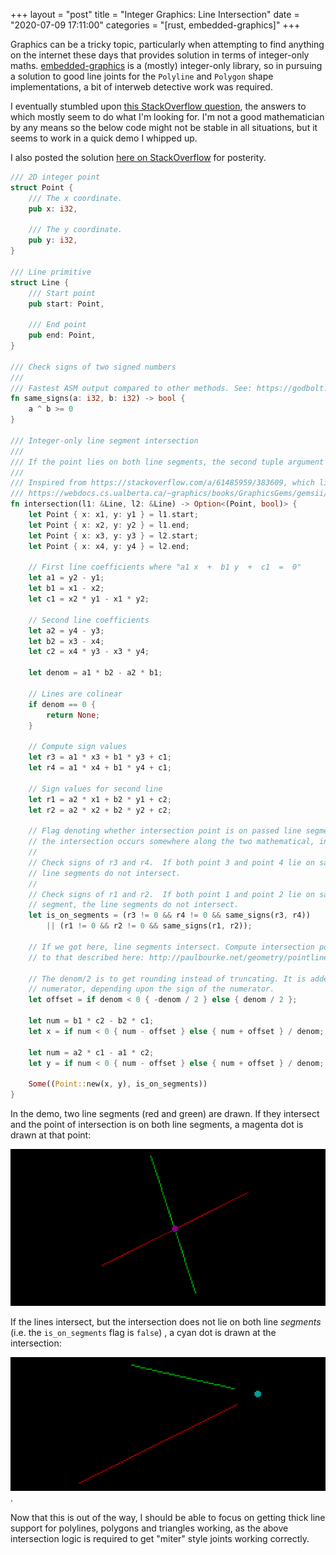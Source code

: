 +++
layout = "post"
title = "Integer Graphics: Line Intersection"
date = "2020-07-09 17:11:00"
categories = "[rust, embedded-graphics]"
+++

Graphics can be a tricky topic, particularly when attempting to find anything on the internet these
days that provides solution in terms of integer-only maths.
[embedded-graphics](https://crates.io/crates/embedded-graphics) is a (mostly) integer-only library,
so in pursuing a solution to good line joints for the `Polyline` and `Polygon` shape
implementations, a bit of interweb detective work was required.

I eventually stumbled upon
[this StackOverflow question](https://stackoverflow.com/questions/21224361/calculate-intersection-of-two-lines-using-integers-only/62819649#62819649),
the answers to which mostly seem to do what I'm looking for. I'm not a good mathematician by any
means so the below code might not be stable in all situations, but it seems to work in a quick demo
I whipped up.

I also posted the solution [here on StackOverflow](https://stackoverflow.com/a/62819649/383609) for
posterity.

```rust
/// 2D integer point
struct Point {
    /// The x coordinate.
    pub x: i32,

    /// The y coordinate.
    pub y: i32,
}

/// Line primitive
struct Line {
    /// Start point
    pub start: Point,

    /// End point
    pub end: Point,
}

/// Check signs of two signed numbers
///
/// Fastest ASM output compared to other methods. See: https://godbolt.org/z/zVx9cD
fn same_signs(a: i32, b: i32) -> bool {
    a ^ b >= 0
}

/// Integer-only line segment intersection
///
/// If the point lies on both line segments, the second tuple argument will return `true`.
///
/// Inspired from https://stackoverflow.com/a/61485959/383609, which links to
/// https://webdocs.cs.ualberta.ca/~graphics/books/GraphicsGems/gemsii/xlines.c
fn intersection(l1: &Line, l2: &Line) -> Option<(Point, bool)> {
    let Point { x: x1, y: y1 } = l1.start;
    let Point { x: x2, y: y2 } = l1.end;
    let Point { x: x3, y: y3 } = l2.start;
    let Point { x: x4, y: y4 } = l2.end;

    // First line coefficients where "a1 x  +  b1 y  +  c1  =  0"
    let a1 = y2 - y1;
    let b1 = x1 - x2;
    let c1 = x2 * y1 - x1 * y2;

    // Second line coefficients
    let a2 = y4 - y3;
    let b2 = x3 - x4;
    let c2 = x4 * y3 - x3 * y4;

    let denom = a1 * b2 - a2 * b1;

    // Lines are colinear
    if denom == 0 {
        return None;
    }

    // Compute sign values
    let r3 = a1 * x3 + b1 * y3 + c1;
    let r4 = a1 * x4 + b1 * y4 + c1;

    // Sign values for second line
    let r1 = a2 * x1 + b2 * y1 + c2;
    let r2 = a2 * x2 + b2 * y2 + c2;

    // Flag denoting whether intersection point is on passed line segments. If this is false,
    // the intersection occurs somewhere along the two mathematical, infinite lines instead.
    //
    // Check signs of r3 and r4.  If both point 3 and point 4 lie on same side of line 1, the
    // line segments do not intersect.
    //
    // Check signs of r1 and r2.  If both point 1 and point 2 lie on same side of second line
    // segment, the line segments do not intersect.
    let is_on_segments = (r3 != 0 && r4 != 0 && same_signs(r3, r4))
        || (r1 != 0 && r2 != 0 && same_signs(r1, r2));

    // If we got here, line segments intersect. Compute intersection point using method similar
    // to that described here: http://paulbourke.net/geometry/pointlineplane/#i2l

    // The denom/2 is to get rounding instead of truncating. It is added or subtracted to the
    // numerator, depending upon the sign of the numerator.
    let offset = if denom < 0 { -denom / 2 } else { denom / 2 };

    let num = b1 * c2 - b2 * c1;
    let x = if num < 0 { num - offset } else { num + offset } / denom;

    let num = a2 * c1 - a1 * c2;
    let y = if num < 0 { num - offset } else { num + offset } / denom;

    Some((Point::new(x, y), is_on_segments))
}
```

In the demo, two line segments (red and green) are drawn. If they intersect and the point of
intersection is on both line segments, a magenta dot is drawn at that point:

![Two line segments with intersection on both line segments, denoted by magenta dot](/assets/images/intersect.png)

If the lines intersect, but the intersection does not lie on both line _segments_ (i.e. the
`is_on_segments` flag is `false`) , a cyan dot is drawn at the intersection:

![Two line segments with intersection off both lines](/assets/images/intersect-off-line.png).

Now that this is out of the way, I should be able to focus on getting thick line support for
polylines, polygons and triangles working, as the above intersection logic is required to get
"miter" style joints working correctly.
